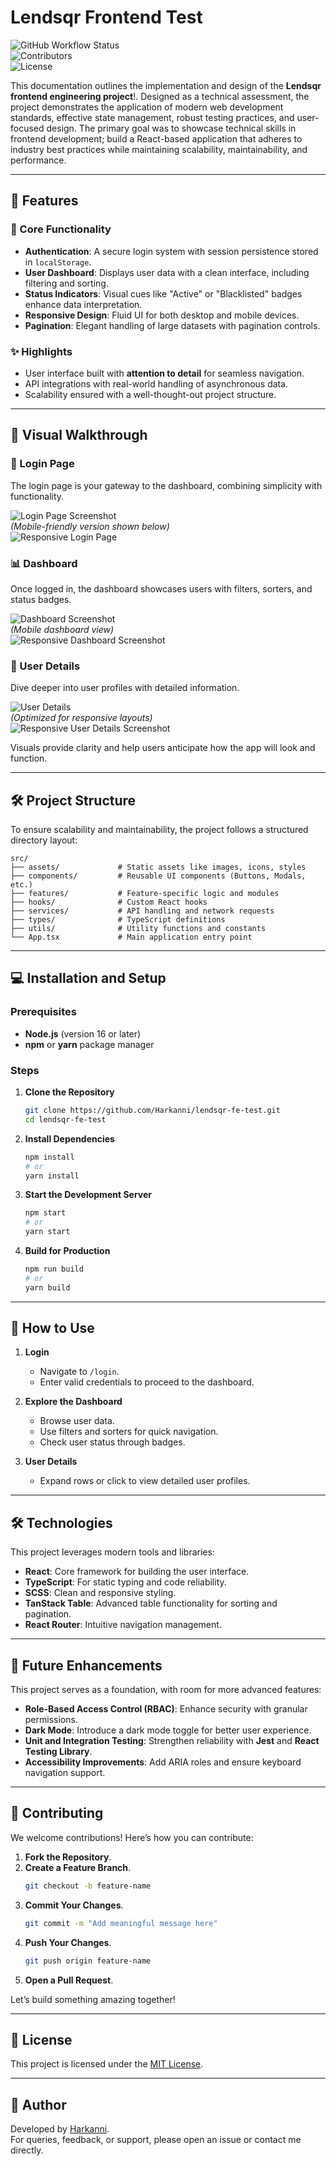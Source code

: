 # Lendsqr Frontend Test  

<!-- Welcome to the **Lendsqr Frontend Test**! This project is a **user management dashboard** created to showcase technical skills in frontend development. The application highlights responsive design, efficient user handling, and clean code practices. It was crafted as part of a technical evaluation but is also a demonstration of how thoughtful design meets technical expertise. -->

![GitHub Workflow Status](https://img.shields.io/github/actions/workflow/status/Harkanni/lendsqr-fe-test/ci.yml?style=flat-square)  
![Contributors](https://img.shields.io/github/contributors/Harkanni/lendsqr-fe-test?style=flat-square)  
![License](https://img.shields.io/github/license/Harkanni/lendsqr-fe-test?style=flat-square)  

This documentation outlines the implementation and design of the **Lendsqr frontend engineering project**!. Designed as a technical assessment, the project demonstrates the application of modern web development standards, effective state management, robust testing practices, and user-focused design. The primary goal was to showcase technical skills in frontend development; build a React-based application that adheres to industry best practices while maintaining scalability, maintainability, and performance.

---

## 🚀 Features  

### 🌟 Core Functionality  
- **Authentication**: A secure login system with session persistence stored in `localStorage`.  
- **User Dashboard**: Displays user data with a clean interface, including filtering and sorting.  
- **Status Indicators**: Visual cues like "Active" or "Blacklisted" badges enhance data interpretation.  
- **Responsive Design**: Fluid UI for both desktop and mobile devices.  
- **Pagination**: Elegant handling of large datasets with pagination controls.  

### ✨ Highlights  
- User interface built with **attention to detail** for seamless navigation.  
- API integrations with real-world handling of asynchronous data.  
- Scalability ensured with a well-thought-out project structure.  

---

## 🌄 Visual Walkthrough  

### 🔐 Login Page  
The login page is your gateway to the dashboard, combining simplicity with functionality.  

![Login Page Screenshot](./screenshots/login.png)  
*(Mobile-friendly version shown below)*  
![Responsive Login Page](./screenshots/responsive_login.png)  

### 📊 Dashboard  
Once logged in, the dashboard showcases users with filters, sorters, and status badges.  

![Dashboard Screenshot](./screenshots/dashboard.png)  
*(Mobile dashboard view)*  
![Responsive Dashboard Screenshot](./screenshots/responsive_dashboard.png)  

### 📄 User Details  
Dive deeper into user profiles with detailed information.  

![User Details](./screenshots/user_details.png)  
*(Optimized for responsive layouts)*  
![Responsive User Details Screenshot](./screenshots/responsive_user_details.png)  

Visuals provide clarity and help users anticipate how the app will look and function.

---

## 🛠️ Project Structure  

To ensure scalability and maintainability, the project follows a structured directory layout:  

```plaintext  
src/  
├── assets/             # Static assets like images, icons, styles  
├── components/         # Reusable UI components (Buttons, Modals, etc.)  
├── features/           # Feature-specific logic and modules  
├── hooks/              # Custom React hooks  
├── services/           # API handling and network requests  
├── types/              # TypeScript definitions  
├── utils/              # Utility functions and constants  
└── App.tsx             # Main application entry point  
```  

---

## 💻 Installation and Setup  

### Prerequisites  
- **Node.js** (version 16 or later)  
- **npm** or **yarn** package manager  

### Steps  

1. **Clone the Repository**  
   ```bash  
   git clone https://github.com/Harkanni/lendsqr-fe-test.git  
   cd lendsqr-fe-test  
   ```  

2. **Install Dependencies**  
   ```bash  
   npm install  
   # or  
   yarn install  
   ```  

3. **Start the Development Server**  
   ```bash  
   npm start  
   # or  
   yarn start  
   ```  

4. **Build for Production**  
   ```bash  
   npm run build  
   # or  
   yarn build  
   ```  

---

## 🧭 How to Use  

1. **Login**  
   - Navigate to `/login`.  
   - Enter valid credentials to proceed to the dashboard.  

2. **Explore the Dashboard**  
   - Browse user data.  
   - Use filters and sorters for quick navigation.  
   - Check user status through badges.  

3. **User Details**  
   - Expand rows or click to view detailed user profiles.  

---

## 🛠️ Technologies  

This project leverages modern tools and libraries:  

- **React**: Core framework for building the user interface.  
- **TypeScript**: For static typing and code reliability.  
- **SCSS**: Clean and responsive styling.  
- **TanStack Table**: Advanced table functionality for sorting and pagination.  
- **React Router**: Intuitive navigation management.  

---

## 🔮 Future Enhancements  

This project serves as a foundation, with room for more advanced features:  

- **Role-Based Access Control (RBAC)**: Enhance security with granular permissions.  
- **Dark Mode**: Introduce a dark mode toggle for better user experience.  
- **Unit and Integration Testing**: Strengthen reliability with **Jest** and **React Testing Library**.  
- **Accessibility Improvements**: Add ARIA roles and ensure keyboard navigation support.  

---

## 🙌 Contributing  

We welcome contributions! Here’s how you can contribute:  

1. **Fork the Repository**.  
2. **Create a Feature Branch**.  
   ```bash  
   git checkout -b feature-name  
   ```  
3. **Commit Your Changes**.  
   ```bash  
   git commit -m "Add meaningful message here"  
   ```  
4. **Push Your Changes**.  
   ```bash  
   git push origin feature-name  
   ```  
5. **Open a Pull Request**.  

Let’s build something amazing together!  

---

## 📜 License  

This project is licensed under the [MIT License](./LICENSE).  

---

## 👤 Author  

Developed by [Harkanni](https://github.com/Harkanni).  
For queries, feedback, or support, please open an issue or contact me directly.  
